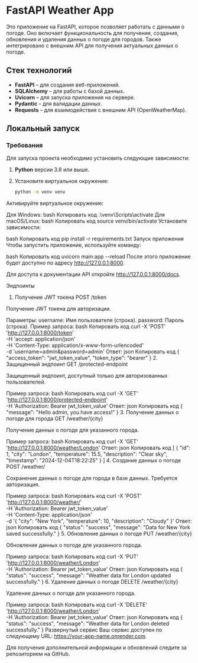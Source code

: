 # FastAPI Weather App

Это приложение на FastAPI, которое позволяет работать с данными о погоде. Оно включает функциональность для получения, создания, обновления и удаления данных о погоде для городов. Также интегрировано с внешним API для получения актуальных данных о погоде.

## Стек технологий

- **FastAPI** – для создания веб-приложений.
- **SQLAlchemy** – для работы с базой данных.
- **Uvicorn** – для запуска приложения на сервере.
- **Pydantic** – для валидации данных.
- **Requests** – для взаимодействия с внешним API (OpenWeatherMap).

## Локальный запуск

### Требования

Для запуска проекта необходимо установить следующие зависимости:

1. **Python** версии 3.8 или выше.
2. Установите виртуальное окружение:

   ```bash
   python -m venv venv
Активируйте виртуальное окружение:

Для Windows:
bash
Копировать код
.\venv\Scripts\activate
Для macOS/Linux:
bash
Копировать код
source venv/bin/activate
Установите зависимости:

bash
Копировать код
pip install -r requirements.txt
Запуск приложения
Чтобы запустить приложение, используйте команду:

bash
Копировать код
uvicorn main:app --reload
После этого приложение будет доступно по адресу http://127.0.0.1:8000.

Для доступа к документации API откройте http://127.0.0.1:8000/docs.

Эндпоинты
1. Получение JWT токена
POST /token

Получение JWT токена для авторизации.

Параметры:
username: Имя пользователя (строка).
password: Пароль (строка).
Пример запроса:
bash
Копировать код
curl -X 'POST' \
  'http://127.0.0.1:8000/token' \
  -H 'accept: application/json' \
  -H 'Content-Type: application/x-www-form-urlencoded' \
  -d 'username=admin&password=admin'
Ответ:
json
Копировать код
{
  "access_token": "jwt_token_value",
  "token_type": "bearer"
}
2. Защищенный эндпоинт
GET /protected-endpoint

Защищенный эндпоинт, доступный только для авторизованных пользователей.

Пример запроса:
bash
Копировать код
curl -X 'GET' \
  'http://127.0.0.1:8000/protected-endpoint' \
  -H 'Authorization: Bearer jwt_token_value'
Ответ:
json
Копировать код
{
  "message": "Hello admin, you have access!"
}
3. Получение данных о погоде для города
GET /weather/{city}

Получение данных о погоде для указанного города.

Пример запроса:
bash
Копировать код
curl -X 'GET' \
  'http://127.0.0.1:8000/weather/London'
Ответ:
json
Копировать код
[
  {
    "id": 1,
    "city": "London",
    "temperature": 15.5,
    "description": "Clear sky",
    "timestamp": "2024-12-04T18:22:25"
  }
]
4. Создание данных о погоде
POST /weather/

Сохранение данных о погоде для города в базе данных. Требуется авторизация.

Пример запроса:
bash
Копировать код
curl -X 'POST' \
  'http://127.0.0.1:8000/weather/' \
  -H 'Authorization: Bearer jwt_token_value' \
  -H 'Content-Type: application/json' \
  -d '{
    "city": "New York",
    "temperature": 10,
    "description": "Cloudy"
}'
Ответ:
json
Копировать код
{
  "status": "success",
  "message": "Data for New York saved successfully."
}
5. Обновление данных о погоде
PUT /weather/{city}

Обновление данных о погоде для указанного города.

Пример запроса:
bash
Копировать код
curl -X 'PUT' \
  'http://127.0.0.1:8000/weather/London' \
  -H 'Authorization: Bearer jwt_token_value'
Ответ:
json
Копировать код
{
  "status": "success",
  "message": "Weather data for London updated successfully."
}
6. Удаление данных о погоде
DELETE /weather/{city}

Удаление данных о погоде для указанного города.

Пример запроса:
bash
Копировать код
curl -X 'DELETE' \
  'http://127.0.0.1:8000/weather/London' \
  -H 'Authorization: Bearer jwt_token_value'
Ответ:
json
Копировать код
{
  "status": "success",
  "message": "Weather data for London deleted successfully."
}
Развернутый сервис
Ваш сервис доступен по следующему URL: https://your-app-name.onrender.com.

Для получения дополнительной информации и обновлений следите за репозиторием на GitHub.
